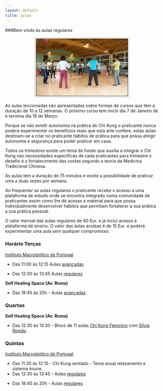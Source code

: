 ```yaml
---
layout: default 
title: aulas
---
```


###Bem vindo às aulas regulares

<p align="center"><img src="/files/aula1.jpg" style="border: 1px solid #ccc; padding: 4px; width: 60%"></p>

As aulas leccionadas são apresentadas sobre formas de cursos que têm a duração de 10 a 12 semanas. O próximo curso tem início dia 7 de Janeiro de e termina dia 18 de Março.

Porque se não existir autonomia na prática do Chi Kung o praticante nunca poderá experimentar os benefícios reais que esta arte confere, estas aulas destinam-se a criar no praticante hábitos de prática para que possa atingir autonomia e segurança para poder praticar em casa. 

Todos os trimestres existe um tema de fundo que auxilia a integrar o Chi Kung nas necessidades específicas de cada praticantes para trimestre o desafio é o fortalecimento das costas segundo a teoria da Medicina Tradicional Chinesa.

As aulas têm a duração de 75 minutos e existe a possibilidade de praticar uma a duas vezes por semana. 

Ao frequentar as aulas regulares o praticante recebe o acesso a uma plataforma de estudo onde se encontra integrado numa comunidade de praticantes assim como lhe dá acesso a material para que possa individualmente desenvolver hábitos que permitam fortalecer a sua prática a sua prática pessoal. 

O valor mensal das aulas regulares de 40 Eur. e já inclui acesso à plataforma de ensino. 
<a id="horarios"> </a>
O valor das aulas avulsas é de 15 Eur. e poderá experimentar uma aula sem qualquer compromisso. 

### Horário Terças 

[Instituto Macrobiótico de Portugal](http://e-macrobiotica.com)

- Das 11:00 às 12:15 Aulas [avançadas](/avancadas.html)

- Das 12:30 às 13:45 Aulas [regulares](/regulares.html)


**Self Healing Space (Av. Roma)** 

- Das 18:45 às 20h - Aulas [avançadas](/avancadas.html)

### Quartas

**Self Healing Space (Av. Roma)**

- Das 12:30 às 13:30 - Bloco de 11 aulas [Chi Kung Feminino](http://chegar.org/ckf2/) com [Sílvia Romão](http://chegar.org/quem/)

### Quintas 

<p><a href="http://e-macrobiotica.com" target="_blank">Instituto Macrobiótico de Portugal</a></p>

- Das 11:30 às 12:15 - Chi Kung sentado - Tema anual relaxamento e sistema imune. 
- Das 12:30 às 13:45 - Aulas [regulares](/regulares.html)

<a id="particulares"> </a>
- Das 18:45 às 20h - Aulas [regulares](/regulares.html)

